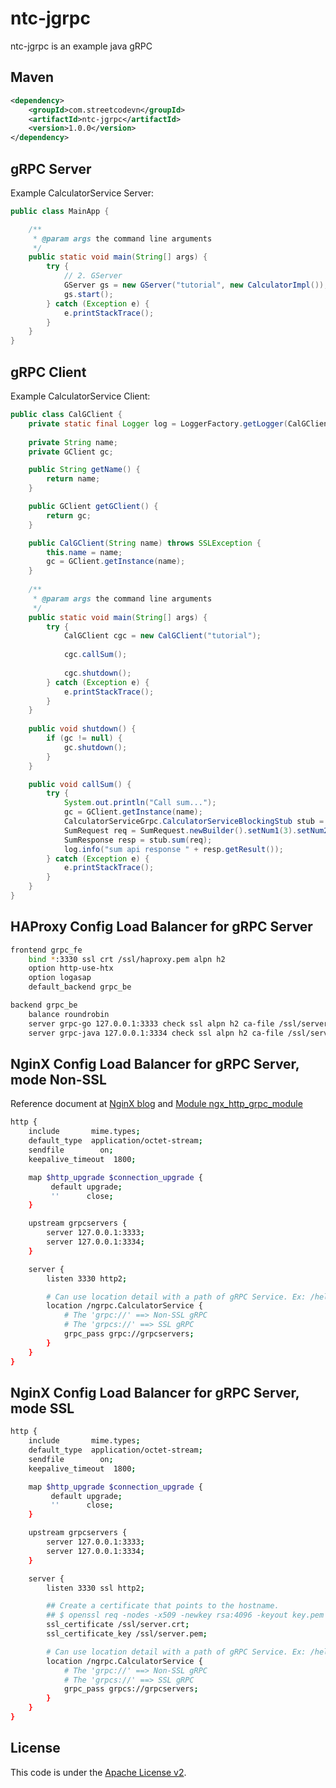 # ntc-jgrpc
ntc-jgrpc is an example java gRPC

## Maven
```Xml
<dependency>
    <groupId>com.streetcodevn</groupId>
    <artifactId>ntc-jgrpc</artifactId>
    <version>1.0.0</version>
</dependency>
```

## gRPC Server
Example CalculatorService Server:  
```java
public class MainApp {

    /**
     * @param args the command line arguments
     */
    public static void main(String[] args) {
        try {
            // 2. GServer
            GServer gs = new GServer("tutorial", new CalculatorImpl());
            gs.start();
        } catch (Exception e) {
            e.printStackTrace();
        }
    }
}
```

## gRPC Client
Example CalculatorService Client:  
```java
public class CalGClient {
    private static final Logger log = LoggerFactory.getLogger(CalGClient.class);
    
    private String name;
    private GClient gc;

    public String getName() {
        return name;
    }

    public GClient getGClient() {
        return gc;
    }

    public CalGClient(String name) throws SSLException {
        this.name = name;
        gc = GClient.getInstance(name);
    }
    
    /**
     * @param args the command line arguments
     */
    public static void main(String[] args) {
        try {
            CalGClient cgc = new CalGClient("tutorial");
            
            cgc.callSum();
            
            cgc.shutdown();
        } catch (Exception e) {
            e.printStackTrace();
        }
    }
    
    public void shutdown() {
        if (gc != null) {
            gc.shutdown();
        }
    }

    public void callSum() {
        try {
            System.out.println("Call sum...");
            gc = GClient.getInstance(name);
            CalculatorServiceGrpc.CalculatorServiceBlockingStub stub = CalculatorServiceGrpc.newBlockingStub(gc.getChannel());
            SumRequest req = SumRequest.newBuilder().setNum1(3).setNum2(5).build();
            SumResponse resp = stub.sum(req);
            log.info("sum api response " + resp.getResult());
        } catch (Exception e) {
            e.printStackTrace();
        }
    }
}
```

## HAProxy Config Load Balancer for gRPC Server
```bash
frontend grpc_fe
	bind *:3330 ssl crt /ssl/haproxy.pem alpn h2
	option http-use-htx
    option logasap
	default_backend grpc_be

backend grpc_be
	balance roundrobin
	server grpc-go 127.0.0.1:3333 check ssl alpn h2 ca-file /ssl/server.crt
	server grpc-java 127.0.0.1:3334 check ssl alpn h2 ca-file /ssl/server.crt
```

## NginX Config Load Balancer for gRPC Server, mode Non-SSL
Reference document at [NginX blog](https://www.nginx.com/blog/nginx-1-13-10-grpc/) and [Module ngx_http_grpc_module](http://nginx.org/en/docs/http/ngx_http_grpc_module.html)  
```bash
http {
    include       mime.types;
    default_type  application/octet-stream;
    sendfile        on;
    keepalive_timeout  1800;

    map $http_upgrade $connection_upgrade {
         default upgrade;
         ''      close;
    }

    upstream grpcservers {
        server 127.0.0.1:3333;
        server 127.0.0.1:3334;
    }

    server {
        listen 3330 http2;

        # Can use location detail with a path of gRPC Service. Ex: /helloworld.Greeter
        location /ngrpc.CalculatorService {
            # The 'grpc://' ==> Non-SSL gRPC
            # The 'grpcs://' ==> SSL gRPC
            grpc_pass grpc://grpcservers;
        }
    }
}
```

## NginX Config Load Balancer for gRPC Server, mode SSL
```bash
http {
    include       mime.types;
    default_type  application/octet-stream;
    sendfile        on;
    keepalive_timeout  1800;

    map $http_upgrade $connection_upgrade {
         default upgrade;
         ''      close;
    }

    upstream grpcservers {
        server 127.0.0.1:3333;
        server 127.0.0.1:3334;
    }

    server {
        listen 3330 ssl http2;

        ## Create a certificate that points to the hostname.
        ## $ openssl req -nodes -x509 -newkey rsa:4096 -keyout key.pem -out cert.pem -days 365 -subj '/CN=nginx'
        ssl_certificate /ssl/server.crt;
        ssl_certificate_key /ssl/server.pem;

        # Can use location detail with a path of gRPC Service. Ex: /helloworld.Greeter
        location /ngrpc.CalculatorService {
            # The 'grpc://' ==> Non-SSL gRPC
            # The 'grpcs://' ==> SSL gRPC
            grpc_pass grpcs://grpcservers;
        }
    }
}
```

## License
This code is under the [Apache License v2](https://www.apache.org/licenses/LICENSE-2.0).  
